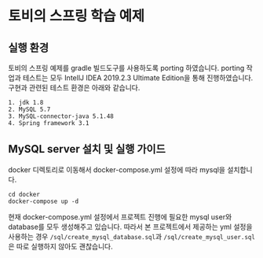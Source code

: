 # 토비의 스프링 학습 예제

## 실행 환경
토비의 스프링 예제를 gradle 빌드도구를 사용하도록 porting 하였습니다.
porting 작업과 테스트는 모두 IntellJ IDEA 2019.2.3 Ultimate Edition을 통해 진행하였습니다.
구현과 관련된 테스트 환경은 아래와 같습니다.
```
1. jdk 1.8
2. MySQL 5.7
3. MySQL-connector-java 5.1.48
4. Spring framework 3.1
```

## MySQL server 설치 및 실행 가이드
docker 디렉토리로 이동해서 docker-compose.yml 설정에 따라 mysql을 설치합니다.
```
cd docker
docker-compose up -d
```
현재 docker-compose.yml 설정에서 프로젝트 진행에 필요한 mysql user와 database를 
모두 생성해주고 있습니다. 따라서 본 프로젝트에서 제공하는 yml 설정을 사용하는 경우
`/sql/create_mysql_database.sql`과 `/sql/create_mysql_user.sql`은 따로 실행하지 않아도 괜찮습니다.
